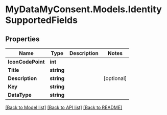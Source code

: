 # MyDataMyConsent.Models.IdentitySupportedFields

## Properties

Name | Type | Description | Notes
------------ | ------------- | ------------- | -------------
**IconCodePoint** | **int** |  | 
**Title** | **string** |  | 
**Description** | **string** |  | [optional] 
**Key** | **string** |  | 
**DataType** | **string** |  | 

[[Back to Model list]](../README.md#documentation-for-models) [[Back to API list]](../README.md#documentation-for-api-endpoints) [[Back to README]](../README.md)

